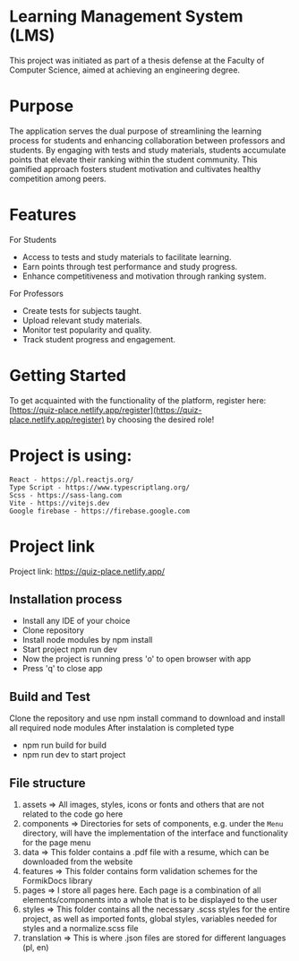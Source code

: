 # Learning Management System (LMS)

This project was initiated as part of a thesis defense at the Faculty of Computer Science, aimed at achieving an engineering degree.

# Purpose
The application serves the dual purpose of streamlining the learning process for students and enhancing collaboration between professors and students. By engaging with tests and study materials, students accumulate points that elevate their ranking within the student community. This gamified approach fosters student motivation and cultivates healthy competition among peers.

# Features
For Students
- Access to tests and study materials to facilitate learning.
- Earn points through test performance and study progress.
- Enhance competitiveness and motivation through ranking system.

For Professors
- Create tests for subjects taught.
- Upload relevant study materials.
- Monitor test popularity and quality.
- Track student progress and engagement.

# Getting Started

To get acquainted with the functionality of the platform, register here: [https://quiz-place.netlify.app/register](https://quiz-place.netlify.app/register) by choosing the desired role!

# Project is using:
    React - https://pl.reactjs.org/
    Type Script - https://www.typescriptlang.org/
    Scss - https://sass-lang.com
    Vite - https://vitejs.dev
    Google firebase - https://firebase.google.com

# Project link
Project link: 
https://quiz-place.netlify.app/

## Installation process
- Install any IDE of your choice
- Clone repository 
- Install node modules by npm install
- Start project npm run dev
- Now the project is running press 'o' to open browser with app
- Press 'q' to close app

## Build and Test
Clone the repository and use npm install command to download and install all required node modules
After instalation is completed type 
- npm run build for build
- npm run dev to start project

## File structure
1. assets => 
   All images, styles, icons or fonts and others that are not related to the code go here
2. components => 
   Directories for sets of components, e.g. under the `Menu` directory, will have the implementation of the interface and functionality for the page menu
3. data => 
   This folder contains a .pdf file with a resume, which can be downloaded from the website
4. features =>
   This folder contains form validation schemes for the FormikDocs library
4. pages => 
   I store all pages here. Each page is a combination of all elements/components into a whole that is to be displayed to the user
5. styles => 
   This folder contains all the necessary .scss styles for the entire project, as well as imported fonts, global styles, variables needed for styles and a normalize.scss file
6. translation => 
   This is where .json files are stored for different languages (pl, en)